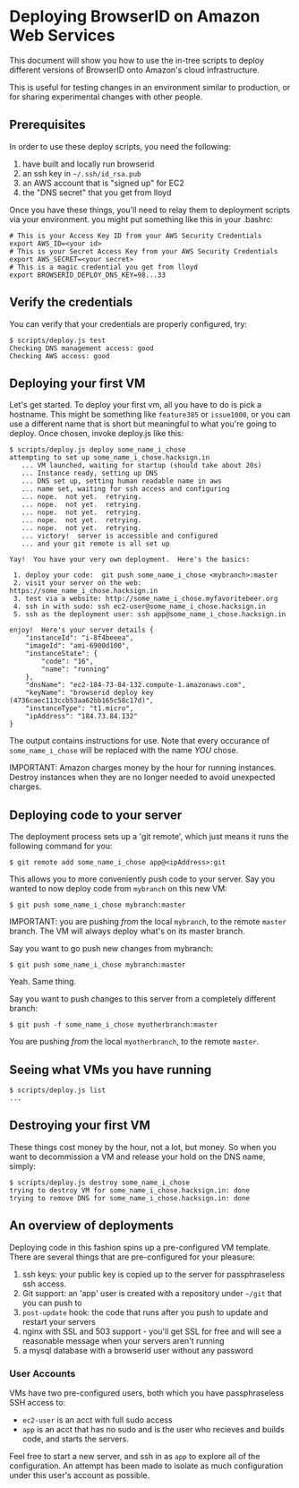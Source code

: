 # Deploying BrowserID on Amazon Web Services

This document will show you how to use the in-tree scripts to deploy
different versions of BrowserID onto Amazon's cloud infrastructure.

This is useful for testing changes in an environment similar to
production, or for sharing experimental changes with other people.

## Prerequisites

In order to use these deploy scripts, you need the following:

  1. have built and locally run browserid
  2. an ssh key in `~/.ssh/id_rsa.pub`
  3. an AWS account that is "signed up" for EC2
  4. the "DNS secret" that you get from lloyd

Once you have these things, you'll need to relay them to deployment
scripts via your environment.  you might put something like this
in your .bashrc:

    # This is your Access Key ID from your AWS Security Credentials
    export AWS_ID=<your id>
    # This is your Secret Access Key from your AWS Security Credentials
    export AWS_SECRET=<your secret>
    # This is a magic credential you get from lloyd
    export BROWSERID_DEPLOY_DNS_KEY=98...33

## Verify the credentials

You can verify that your credentials are properly configured, try:

    $ scripts/deploy.js test
    Checking DNS management access: good
    Checking AWS access: good

## Deploying your first VM

Let's get started.  To deploy your first vm, all you have to do is pick a 
hostname.  This might be something like `feature385` or `issue1000`, or 
you can use a different name that is short but meaningful to what you're
going to deploy.  Once chosen, invoke deploy.js like this:

    $ scripts/deploy.js deploy some_name_i_chose
    attempting to set up some_name_i_chose.hacksign.in
       ... VM launched, waiting for startup (should take about 20s)
       ... Instance ready, setting up DNS
       ... DNS set up, setting human readable name in aws
       ... name set, waiting for ssh access and configuring
       ... nope.  not yet.  retrying.
       ... nope.  not yet.  retrying.
       ... nope.  not yet.  retrying.
       ... nope.  not yet.  retrying.
       ... nope.  not yet.  retrying.
       ... victory!  server is accessible and configured
       ... and your git remote is all set up
    
    Yay!  You have your very own deployment.  Here's the basics:
    
     1. deploy your code:  git push some_name_i_chose <mybranch>:master
     2. visit your server on the web: https://some_name_i_chose.hacksign.in
     3. test via a website: http://some_name_i_chose.myfavoritebeer.org
     4. ssh in with sudo: ssh ec2-user@some_name_i_chose.hacksign.in
     5. ssh as the deployment user: ssh app@some_name_i_chose.hacksign.in
    
    enjoy!  Here's your server details {
        "instanceId": "i-8f4beeea",
        "imageId": "ami-6900d100",
        "instanceState": {
            "code": "16",
            "name": "running"
        },
        "dnsName": "ec2-184-73-84-132.compute-1.amazonaws.com",
        "keyName": "browserid deploy key (4736caec113ccb53aa62bb165c58c17d)",
        "instanceType": "t1.micro",
        "ipAddress": "184.73.84.132"
    }

The output contains instructions for use.  Note that every occurance of 
`some_name_i_chose` will be replaced with the name *YOU* chose.

IMPORTANT: Amazon charges money by the hour for running instances.  Destroy
instances when they are no longer needed to avoid unexpected charges.

## Deploying code to your server

The deployment process sets up a 'git remote', which just means it runs
the following command for you:

    $ git remote add some_name_i_chose app@<ipAddress>:git

This allows you to more conveniently push code to your server.  Say 
you wanted to now deploy code from `mybranch` on this new VM:

    $ git push some_name_i_chose mybranch:master

IMPORTANT: you are pushing *from* the local `mybranch`, to the remote 
`master` branch.  The VM will always deploy what's on its master branch.

Say you want to go push new changes from mybranch:

    $ git push some_name_i_chose mybranch:master

Yeah.  Same thing.

Say you want to push changes to this server from a completely different
branch:

    $ git push -f some_name_i_chose myotherbranch:master

You are pushing *from* the local `myotherbranch`, to the remote `master`.

## Seeing what VMs you have running

    $ scripts/deploy.js list
    ...

## Destroying your first VM

These things cost money by the hour, not a lot, but money.  So when you want to
decommission a VM and release your hold on the DNS name, simply:

    $ scripts/deploy.js destroy some_name_i_chose
    trying to destroy VM for some_name_i_chose.hacksign.in: done
    trying to remove DNS for some_name_i_chose.hacksign.in: done

## An overview of deployments

Deploying code in this fashion spins up a pre-configured VM template.
There are several things that are pre-configured for your pleasure:

  1. ssh keys: your public key is copied up to the server for passphraseless
     ssh access.
  2. Git support: an 'app' user is created with a repository under `~/git`
     that you can push to
  3. `post-update` hook: the code that runs after you push to update and
     restart your servers
  4. nginx with SSL and 503 support - you'll get SSL for free and will see
     a reasonable message when your servers aren't running
  5. a mysql database with a browserid user without any password

### User Accounts

VMs have two pre-configured users, both which you have passphraseless SSH
access to:

  * `ec2-user` is an acct with full sudo access
  * `app` is an acct that has no sudo and is the user who recieves and
    builds code, and starts the servers.

Feel free to start a new server, and ssh in as `app` to explore all of the
configuration.  An attempt has been made to isolate as much configuration 
under this user's account as possible.
